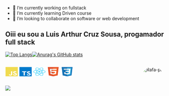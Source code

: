 
- 🔭 I’m currently working on fullstack
- 🌱 I’m currently learning Driven course
- 👯 I’m looking to collaborate on software or web development


## Oiii eu sou a Luis Arthur Cruz Sousa, progamador full stack

[![Top Langs](https://github-readme-stats.vercel.app/api/top-langs/?username=m4arthu&langs_count=8&count_private=true&theme=dark&layout=compact)](https://github.com/anuraghazra/github-readme-stats)[![Anurag's GitHub stats](https://github-readme-stats.vercel.app/api?username=m4arthu&theme=dark&layout=compact)](github.com/m4arthu/m4arthu)

<div style="display: inline_block"><br>
  <img align="center" alt="Rafa-Js" height="30" width="40" src="https://raw.githubusercontent.com/devicons/devicon/master/icons/javascript/javascript-plain.svg">
  <img align="center" alt="Rafa-Ts" height="30" width="40" src="https://raw.githubusercontent.com/devicons/devicon/master/icons/typescript/typescript-plain.svg">
  <img align="center" alt="Rafa-React" height="30" width="40" src="https://raw.githubusercontent.com/devicons/devicon/master/icons/react/react-original.svg">
  <img align="center" alt="Rafa-HTML" height="30" width="40" src="https://raw.githubusercontent.com/devicons/devicon/master/icons/html5/html5-original.svg">
  <img align="center" alt="Rafa-CSS" height="30" width="40" src="https://raw.githubusercontent.com/devicons/devicon/master/icons/css3/css3-original.svg">
  <img align="right" alt="Rafa-pic" height="150" style="border-radius:50px;" src="https://media.discordapp.net/attachments/639956127056134178/890373478988013628/Publicacoes_Instagram_1_1.png?width=676&height=676">
</div>
  
  ##
 
<div> 
  <a href="https://instagram.com/luis_arthu-m4" target="_blank"><img src="https://img.shields.io/badge/-Instagram-%23E4405F?style=for-the-badge&logo=instagram&logoColor=white" target="_blank"></a>
</div>


